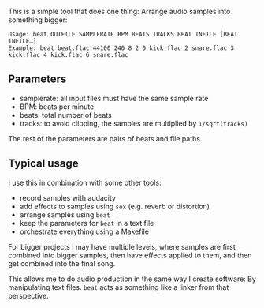 This is a simple tool that does one thing: Arrange audio samples into something
bigger:

    Usage: beat OUTFILE SAMPLERATE BPM BEATS TRACKS BEAT INFILE [BEAT INFILE…]
    Example: beat beat.flac 44100 240 8 2 0 kick.flac 2 snare.flac 3 kick.flac 4 kick.flac 6 snare.flac

## Parameters

-   samplerate: all input files must have the same sample rate
-   BPM: beats per minute
-   beats: total number of beats
-   tracks: to avoid clipping, the samples are multiplied by `1/sqrt(tracks)`

The rest of the parameters are pairs of beats and file paths.

## Typical usage

I use this in combination with some other tools:

-   record samples with audacity
-   add effects to samples using `sox` (e.g. reverb or distortion)
-   arrange samples using `beat`
-   keep the parameters for `beat` in a text file
-   orchestrate everything using a Makefile

For bigger projects I may have multiple levels, where samples are first
combined into bigger samples, then have effects applied to them, and then get
combined into the final song.

This allows me to do audio production in the same way I create software: By
manipulating text files. `beat` acts as something like a linker from that
perspective.
